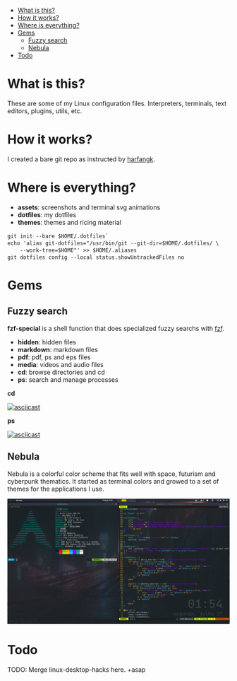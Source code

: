 
<!-- TOC GitLab -->

* [What is this?](#what-is-this)
* [How it works?](#how-it-works)
* [Where is everything?](#where-is-everything)
* [Gems](#gems)
    * [Fuzzy search](#fuzzy-search)
    * [Nebula](#nebula)
* [Todo](#todo)

<!-- /TOC -->

# What is this?
These are some of my Linux configuration files. Interpreters, terminals, text editors, plugins, utils, etc.


# How it works?
I created a bare git repo as instructed by [harfangk](https://harfangk.github.io/2016/09/18/manage-dotfiles-with-a-git-bare-repository.html).


# Where is everything?
- **assets**: screenshots and terminal svg animations
- **dotfiles**: my dotfiles
- **themes**: themes and ricing material

```shell
git init --bare $HOME/.dotfiles`
echo 'alias git-dotfiles="/usr/bin/git --git-dir=$HOME/.dotfiles/ \
    --work-tree=$HOME"' >> $HOME/.aliases
git dotfiles config --local status.showUntrackedFiles no
```
# Gems
## Fuzzy search
**fzf-special** is a shell function that does specialized fuzzy searchs with [fzf](https://github.com/junegunn/fzf).

- **hidden**: hidden files
- **markdown**: markdown files
- **pdf**: pdf, ps and eps files
- **media**: videos and audio files
- **cd**: browse directories and cd
- **ps**: search and manage processes

**cd**

[![asciicast](https://asciinema.org/a/349907.svg)](https://asciinema.org/a/349907)

**ps**

[![asciicast](https://asciinema.org/a/349904.svg)](https://asciinema.org/a/349904)

## Nebula
Nebula is a colorful color scheme that fits well with space, futurism and cyberpunk thematics. It started as terminal colors and growed to a set of themes for the applications I use.

![nebula-terminal](assets/nebula-terminal.png)

# Todo
TODO: Merge linux-desktop-hacks here. +asap
